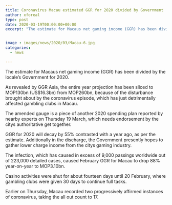 ```yaml
---
title: Coronavirus Macau estimated GGR for 2020 divided by Government
author: xforeal 
type: post
date: 2020-03-19T00:00:00+00:00
excerpt: "The estimate for Macaus net gaming income (GGR) has been divided by the locale's Government for 2020 "


image : images/news/2020/03/Macau-6.jpg
categories:
  - news

---
```

The estimate for Macaus net gaming income (GGR) has been divided by the locale&#8217;s Government for 2020. 

As revealed by GGR Asia, the entire year projection has been sliced to MOP130bn (US$16.3bn) from MOP260bn, because of the disturbance brought about by the coronavirus episode, which has just detrimentally affected gambling clubs in Macau. 

The amended gauge is a piece of another 2020 spending plan reported by nearby experts on Thursday 19 March, which needs endorsement by the citys authoritative get together. 

GGR for 2020 will decay by 55&percnt; contrasted with a year ago, as per the estimate. Additionally in the discharge, the Government presently hopes to gather lower charge income from the citys gaming industry. 

The infection, which has caused in excess of 9,000 passings worldwide out of 223,000 detailed cases, caused February GGR for Macau to drop 88&percnt; year-on-year to MOP3.10bn. 

Casino activities were shut for about fourteen days until 20 February, where gambling clubs were given 30 days to continue full tasks. 

Earlier on Thursday, Macau recorded two progressively affirmed instances of coronavirus, taking the all out count to 17.